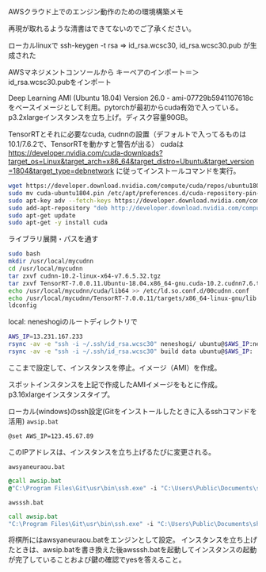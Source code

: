 AWSクラウド上でのエンジン動作のための環境構築メモ

再現が取れるような清書はできてないのでご了承ください。

ローカルlinuxで
ssh-keygen -t rsa
=> id_rsa.wcsc30, id_rsa.wcsc30.pub が生成された

AWSマネジメントコンソールから
キーペアのインポート＝＞id_rsa.wcsc30.pubをインポート

Deep Learning AMI (Ubuntu 18.04) Version 26.0 - ami-07729b5941107618c
をベースイメージとして利用。pytorchが最初からcuda有効で入っている。
p3.2xlargeインスタンスを立ち上げ。ディスク容量90GB。

TensorRTとそれに必要なcuda, cudnnの設置（デフォルトで入ってるものは10.1/7.6.2で、TensorRTを動かすと警告が出る）
cudaは
https://developer.nvidia.com/cuda-downloads?target_os=Linux&target_arch=x86_64&target_distro=Ubuntu&target_version=1804&target_type=debnetwork
に従ってインストールコマンドを実行。
```sh
wget https://developer.download.nvidia.com/compute/cuda/repos/ubuntu1804/x86_64/cuda-ubuntu1804.pin
sudo mv cuda-ubuntu1804.pin /etc/apt/preferences.d/cuda-repository-pin-600
sudo apt-key adv --fetch-keys https://developer.download.nvidia.com/compute/cuda/repos/ubuntu1804/x86_64/7fa2af80.pub
sudo add-apt-repository "deb http://developer.download.nvidia.com/compute/cuda/repos/ubuntu1804/x86_64/ /"
sudo apt-get update
sudo apt-get -y install cuda
```

ライブラリ展開・パスを通す
```sh
sudo bash
mkdir /usr/local/mycudnn
cd /usr/local/mycudnn
tar zxvf cudnn-10.2-linux-x64-v7.6.5.32.tgz
tar zxvf TensorRT-7.0.0.11.Ubuntu-18.04.x86_64-gnu.cuda-10.2.cudnn7.6.tar.gz
echo /usr/local/mycudnn/cuda/lib64 >> /etc/ld.so.conf.d/00cudnn.conf
echo /usr/local/mycudnn/TensorRT-7.0.0.11/targets/x86_64-linux-gnu/lib >> /etc/ld.so.conf.d/00cudnn.conf
ldconfig
```

local: neneshogiのルートディレクトリで

```sh
AWS_IP=13.231.167.233
rsync -av -e "ssh -i ~/.ssh/id_rsa.wcsc30" neneshogi/ ubuntu@$AWS_IP:neneshogi_python/
rsync -av -e "ssh -i ~/.ssh/id_rsa.wcsc30" build data ubuntu@$AWS_IP:
```

ここまで設定して、インスタンスを停止。イメージ（AMI）を作成。

スポットインスタンスを上記で作成したAMIイメージをもとに作成。p3.16xlargeインスタンスタイプ。

ローカル(windows)のssh設定(Gitをインストールしたときに入るsshコマンドを活用)
`awsip.bat`

```
@set AWS_IP=123.45.67.89
```

このIPアドレスは、インスタンスを立ち上げるたびに変更される。

`awsyaneuraou.bat`

```bat
@call awsip.bat
@"C:\Program Files\Git\usr\bin\ssh.exe" -i "C:\Users\Public\Documents\shogi\key\id_rsa.wcsc30" ubuntu@%AWS_IP% "cd ./build/user; NENESHOGI_NODE_HASH_SIZE=160000 ./YaneuraOu-user-linux-clang-avx2"
```

`awsssh.bat`
```bat
call awsip.bat
"C:\Program Files\Git\usr\bin\ssh.exe" -i "C:\Users\Public\Documents\shogi\key\id_rsa.wcsc30" ubuntu@%AWS_IP%
```

将棋所にはawsyaneuraou.batをエンジンとして設定。
インスタンスを立ち上げたときは、awsip.batを書き換えた後awsssh.batを起動してインスタンスの起動が完了していることおよび鍵の確認でyesを答えること。
